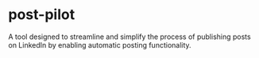 # post-pilot
A tool designed to streamline and simplify the process of publishing posts on LinkedIn by enabling automatic posting functionality.
